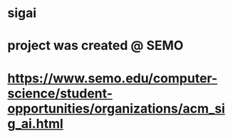 # sigai
# project was created @ SEMO
# https://www.semo.edu/computer-science/student-opportunities/organizations/acm_sig_ai.html
